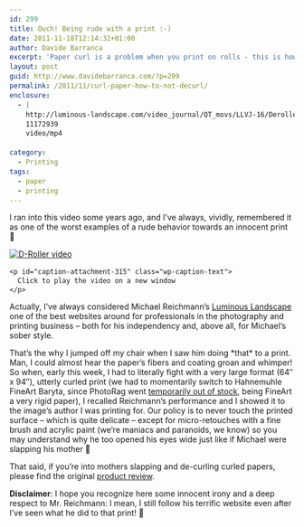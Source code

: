 ```yaml
---
id: 299
title: Ouch! Being rude with a print :-)
date: 2011-11-18T12:14:32+01:00
author: Davide Barranca
excerpt: 'Paper curl is a problem when you print on rolls - this is how I would personally not de-curl paper ;-)'
layout: post
guid: http://www.davidebarranca.com/?p=299
permalink: /2011/11/curl-paper-how-to-not-decurl/
enclosure:
  - |
    http://luminous-landscape.com/video_journal/QT_movs/LLVJ-16/Deroller.mp4
    11172939
    video/mp4

category:
  - Printing
tags:
  - paper
  - printing
---
```

<div class="pf-content">
  <p>
    I ran into this video some years ago, and I&#8217;ve always, vividly, remembered it as one of the worst examples of a rude behavior towards an innocent print 🙂
  </p>

  <div id="attachment_315" style="width: 440px" class="wp-caption aligncenter">
    <a title="Michael Reichmann de-curling a print" href="http://luminous-landscape.com/video_journal/QT_movs/LLVJ-16/Deroller.mp4" target="_blank"><img aria-describedby="caption-attachment-315" class="size-full wp-image-315 " title="D-Roller video" src="/wp-content/uploads/2011/11/D-Roller_video.jpg" alt="D-Roller video" width="430" height="287" srcset="/wp-content/uploads/2011/11/D-Roller_video.jpg 430w, /wp-content/uploads/2011/11/D-Roller_video-150x100.jpg 150w, /wp-content/uploads/2011/11/D-Roller_video-300x200.jpg 300w" sizes="(max-width: 430px) 100vw, 430px" /></a>

    <p id="caption-attachment-315" class="wp-caption-text">
      Click to play the video on a new window
    </p>
  </div>

  <p>
    Actually, I&#8217;ve always considered Michael Reichmann&#8217;s <a title="Michael Reichmann Luminous Landscape website" href="http://www.luminous-landscape.com" target="_blank">Luminous Landscape</a> one of the best websites around for professionals in the photography and printing business &#8211; both for his independency and, above all, for Michael&#8217;s sober style.
  </p>

  <p>
    <!--more-->
  </p>

  <p>
    That&#8217;s the why I jumped off my chair when I saw him doing *that* to a print. Man, I could almost hear the paper&#8217;s fibers and coating groan and whimper! So when, early this week, I had to literally fight with a very large format (64&#8243; x 94&#8243;), utterly curled print (we had to momentarily switch to Hahnemuhle FineArt Baryta, since PhotoRag went <a title="Hahnemuhle changes its mind about 64″!" href="/2011/11/hahnemuhle-changes-its-mind-about-64/" target="_blank">temporarily out of stock</a>, being FineArt a very rigid paper), I recalled Reichmann&#8217;s performance and I showed it to the image&#8217;s author I was printing for. Our policy is to never touch the printed surface &#8211; which is quite delicate &#8211; except for micro-retouches with a fine brush and acrylic paint (we&#8217;re maniacs and paranoids, we know) so you may understand why he too opened his eyes wide just like if Michael were slapping his mother 🙂
  </p>

  <p>
    That said, if you&#8217;re into mothers slapping and de-curling curled papers, please find the original <a title="D-Roller product review" href="http://www.luminous-landscape.com/reviews/accessories/d-roller.shtml" target="_blank">product review</a>.
  </p>

  <p>
    <strong>Disclaimer</strong>: I hope you recognize here some innocent irony and a deep respect to Mr. Reichmann: I mean, I still follow his terrific website even after I&#8217;ve seen what he did to that print! 🙂
  </p>
</div>
